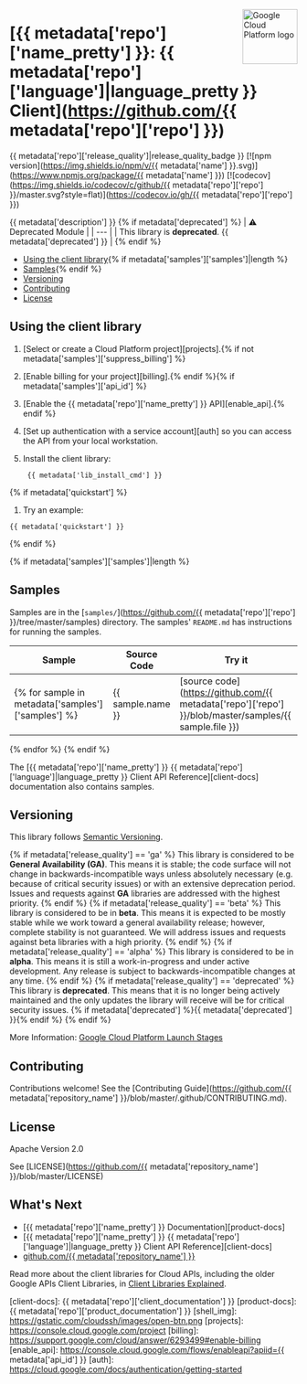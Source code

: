 [//]: # "This README.md file is auto-generated, all changes to this file will be lost."
[//]: # "To regenerate it, use `python -m synthtool`."
<img src="https://avatars2.githubusercontent.com/u/2810941?v=3&s=96" alt="Google Cloud Platform logo" title="Google Cloud Platform" align="right" height="96" width="96"/>

# [{{ metadata['repo']['name_pretty'] }}: {{ metadata['repo']['language']|language_pretty }} Client](https://github.com/{{ metadata['repo']['repo'] }})

{{ metadata['repo']['release_quality']|release_quality_badge }}
[![npm version](https://img.shields.io/npm/v/{{ metadata['name'] }}.svg)](https://www.npmjs.org/package/{{ metadata['name'] }})
[![codecov](https://img.shields.io/codecov/c/github/{{ metadata['repo']['repo'] }}/master.svg?style=flat)](https://codecov.io/gh/{{ metadata['repo']['repo'] }})

{{ metadata['description'] }}
{% if metadata['deprecated'] %}
| :warning: Deprecated Module |
| --- |
| This library is **deprecated**. {{ metadata['deprecated'] }} |
{% endif %}
* [Using the client library](#using-the-client-library){% if metadata['samples']['samples']|length %}
* [Samples](#samples){% endif %}
* [Versioning](#versioning)
* [Contributing](#contributing)
* [License](#license)

## Using the client library

1.  [Select or create a Cloud Platform project][projects].{% if not metadata['samples']['suppress_billing'] %}
1.  [Enable billing for your project][billing].{% endif %}{% if metadata['samples']['api_id'] %}
1.  [Enable the {{ metadata['repo']['name_pretty'] }} API][enable_api].{% endif %}
1.  [Set up authentication with a service account][auth] so you can access the
    API from your local workstation.

1. Install the client library:

        {{ metadata['lib_install_cmd'] }}

{% if  metadata['quickstart'] %}
1. Try an example:

```{{ metadata['syntax_highlighting_ext'] }}
{{ metadata['quickstart'] }}
```
{% endif %}

{% if metadata['samples']['samples']|length %}
## Samples

Samples are in the [`samples/`](https://github.com/{{  metadata['repo']['repo'] }}/tree/master/samples) directory. The samples' `README.md`
has instructions for running the samples.

| Sample                      | Source Code                       | Try it |
| --------------------------- | --------------------------------- | ------ |
{% for sample in metadata['samples']['samples'] %}| {{ sample.name }} | [source code](https://github.com/{{ metadata['repo']['repo']  }}/blob/master/samples/{{ sample.file }}) | [![Open in Cloud Shell][shell_img]](https://console.cloud.google.com/cloudshell/open?git_repo=https://github.com/{{ metadata['repo']['repo'] }}&page=editor&open_in_editor=samples/{{ sample.file }},samples/README.md) |
{% endfor %}
{% endif %}

The [{{ metadata['repo']['name_pretty'] }} {{ metadata['repo']['language']|language_pretty }} Client API Reference][client-docs] documentation
also contains samples.

## Versioning

This library follows [Semantic Versioning](http://semver.org/).

{% if metadata['release_quality'] == 'ga' %}
This library is considered to be **General Availability (GA)**. This means it
is stable; the code surface will not change in backwards-incompatible ways
unless absolutely necessary (e.g. because of critical security issues) or with
an extensive deprecation period. Issues and requests against **GA** libraries
are addressed with the highest priority.
{% endif %}
{% if metadata['release_quality'] == 'beta' %}
This library is considered to be in **beta**. This means it is expected to be
mostly stable while we work toward a general availability release; however,
complete stability is not guaranteed. We will address issues and requests
against beta libraries with a high priority.
{% endif %}
{% if metadata['release_quality'] == 'alpha' %}
This library is considered to be in **alpha**. This means it is still a
work-in-progress and under active development. Any release is subject to
backwards-incompatible changes at any time.
{% endif %}
{% if metadata['release_quality'] == 'deprecated' %}
This library is **deprecated**. This means that it is no longer being
actively maintained and the only updates the library will receive will
be for critical security issues. {% if metadata['deprecated'] %}{{ metadata['deprecated'] }}{% endif %}
{% endif %}

More Information: [Google Cloud Platform Launch Stages][launch_stages]

[launch_stages]: https://cloud.google.com/terms/launch-stages

## Contributing

Contributions welcome! See the [Contributing Guide](https://github.com/{{ metadata['repository_name'] }}/blob/master/.github/CONTRIBUTING.md).

## License

Apache Version 2.0

See [LICENSE](https://github.com/{{ metadata['repository_name'] }}/blob/master/LICENSE)

## What's Next

* [{{ metadata['repo']['name_pretty'] }} Documentation][product-docs]
* [{{ metadata['repo']['name_pretty'] }} {{ metadata['repo']['language']|language_pretty }} Client API Reference][client-docs]
* [github.com/{{ metadata['repository_name'] }}](https://github.com{{repoPath}})

Read more about the client libraries for Cloud APIs, including the older
Google APIs Client Libraries, in [Client Libraries Explained][explained].

[explained]: https://cloud.google.com/apis/docs/client-libraries-explained

[client-docs]: {{ metadata['repo']['client_documentation'] }}
[product-docs]: {{ metadata['repo']['product_documentation'] }}
[shell_img]: https://gstatic.com/cloudssh/images/open-btn.png
[projects]: https://console.cloud.google.com/project
[billing]: https://support.google.com/cloud/answer/6293499#enable-billing
[enable_api]: https://console.cloud.google.com/flows/enableapi?apiid={{ metadata['api_id'] }}
[auth]: https://cloud.google.com/docs/authentication/getting-started